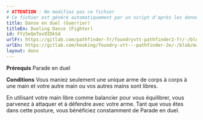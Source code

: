 ```yaml
---
# ATTENTION : Ne modifiez pas ce fichier
# Ce fichier est généré automatiquement par un script d'après les données du module Foundry VTT officiel et de sa traduction
title: Danse en duel (Guerrier)
titleEn: Dueling Dance (Fighter)
id: FYz5eQeTox9IDkSd
urlFr: https://gitlab.com/pathfinder-fr/foundryvtt-pathfinder2-fr/-/blob/master/data/feats/FYz5eQeTox9IDkSd.htm
urlEn: https://gitlab.com/hooking/foundry-vtt---pathfinder-2e/-/blob/master/packs/data/feats.db/dueling-dance-fighter.json
layout: dons
---
```

**Prérequis** Parade en duel

**Conditions** Vous maniez seulement une unique arme de corps à corps à une main et votre autre main ou vos autres mains sont libres.

En utilisant votre main libre comme balancier pour vous équilibrer, vous parvenez à attaquer et à défendre avec votre arme. Tant que vous êtes dans cette posture, vous bénéficiez constamment de Parade en duel.
